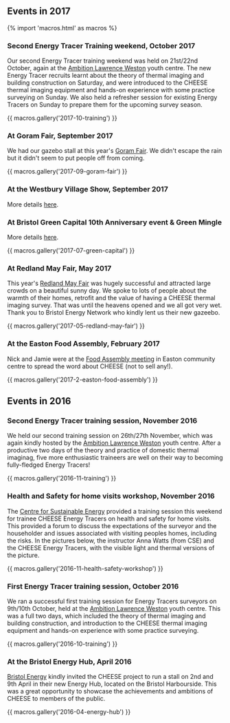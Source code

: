 
## Events in 2017

{% import 'macros.html' as macros %}

### Second Energy Tracer Training weekend, October 2017

Our second Energy Tracer training weekend was held on 21st/22nd October, again
at the [Ambition Lawrence Weston](http://www.ambitionlw.org/) youth centre. The
new Energy Tracer recruits learnt about the theory of thermal imaging and
building construction on Saturday, and were introduced to the CHEESE thermal
imaging equipment and hands-on experience with some practice surveying on
Sunday. We also held a refresher session for existing Energy Tracers on Sunday
to prepare them for the upcoming survey season.

{{ macros.gallery('2017-10-training') }}

### At Goram Fair, September 2017

We had our gazebo stall at this year's [Goram
Fair](https://www.bristolmuseums.org.uk/blaise-castle-house-museum/whats-on/goram-fair/).
We didn't escape the rain but it didn't seem to put people off from coming.

{{ macros.gallery('2017-09-goram-fair') }}

### At the Westbury Village Show, September 2017

More details [here](http://www.wotvs.co.uk).

### At Bristol Green Capital 10th Anniversary event & Green Mingle

More details
[here](http://bristolgreencapital.org/ten-year-anniversary-bristolsfuture/).

{{ macros.gallery('2017-07-green-capital') }}

### At Redland May Fair, May 2017

This year's [Redland May Fair](http://www.rcas.org.uk/redland-fair) was hugely
successful and attracted large crowds on a beautiful sunny day. We spoke to
lots of people about the warmth of their homes, retrofit and the value of
having a CHEESE thermal imaging survey. That was until the heavens opened and
we all got very wet. Thank you to Bristol Energy Network who kindly lent us
their new gazeebo.

{{ macros.gallery('2017-05-redland-may-fair') }}

### At the Easton Food Assembly, February 2017

Nick and Jamie were at the [Food Assembly
meeting](https://thefoodassembly.com/en/assemblies/7501) in Easton community
centre to spread the word about CHEESE (not to sell any!).

{{ macros.gallery('2017-2-easton-food-assembly') }}

## Events in 2016

### Second Energy Tracer training session, November 2016

We held our second training session on 26th/27th November, which was again
kindly hosted by the [Ambition Lawrence Weston](http://www.ambitionlw.org/)
youth centre. After a productive two days of the theory and practice of
domestic thermal imaginag, five more enthusiastic traineers are well on their
way to becoming fully-fledged Energy Tracers!

{{ macros.gallery('2016-11-training') }}

### Health and Safety for home visits workshop, November 2016

The [Centre for Sustainable Energy](https://www.cse.org.uk/) provided a
training session this weekend for trainee CHEESE Energy Tracers on health and
safety for home visits. This provided a forum to discuss the expectations of
the surveyor and the householder and issues associated with visiting peoples
homes, including the risks. In the pictures below, the instructor Anna Watts
(from CSE) and the CHEESE Energy Tracers, with the visible light and thermal
versions of the picture.

{{ macros.gallery('2016-11-health-safety-workshop') }}

### First Energy Tracer training session, October 2016

We ran a successful first training session for Energy Tracers surveyors on
9th/10th October, held at the [Ambition Lawrence
Weston](http://www.ambitionlw.org/) youth centre. This was a full two days,
which included the theory of thermal imaging and building construction, and
introduction to the CHEESE thermal imaging equipment and hands-on experience
with some practice surveying.

{{ macros.gallery('2016-10-training') }}

### At the Bristol Energy Hub, April 2016

[Bristol Energy](www.bristol-energy.co.uk) kindly invited the CHEESE project to
run a stall on 2nd and 9th April in their new Energy Hub, located on the
Bristol Harbourside. This was a great opportunity to showcase the achievements
and ambitions of CHEESE to members of the public.

{{ macros.gallery('2016-04-energy-hub') }}

